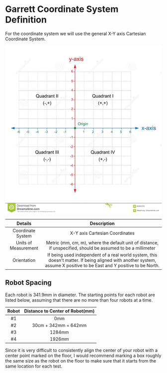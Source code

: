 # Garrett Coordinate System Definition
For the coordinate system we will use the general X-Y axis Cartesian Coordinate System.

![xy_plane.png](xy_plane.png)

| Details | Description | 
| :---: | :---: | 
| Coordinate System | X-Y axis Cartesian Coordinates |
| Units of Measurement | Metric (mm, cm, m), where the default unit of distance, if unspecified, should be assumed to be a millimeter | 
| Orientation | If being used independent of a real world system, this doesn't matter. If being aligned with another system, assume X positive to be East and Y positive to be North. |

## Robot Spacing
Each robot is 341.9mm in diameter. The starting points for each robot are listed below, assuming that there are no more than four robots at a time.

| Robot | Distance to Center of Robot(mm) |
| :---: | :---: |
| #1 | 0mm |
| #2 | 30cm + 342mm = 642mm |
| #3 | 1284mm |
| #4 | 1926mm |

Since it is very difficult to consistently align the center of your robot with a center point marked on the floor, I would recommend marking a box roughly the same size as the robot on the floor
to make sure that it starts from the same location for each test.
